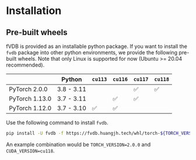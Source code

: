 # Installation

## Pre-built wheels

fVDB is provided as an installable python package.
If you want to install the `fvdb` package into other python environments, we provide the following pre-built wheels.
Note that only Linux is supported for now (Ubuntu >= 20.04 recommended).


|                | Python     | `cu113` | `cu116` | `cu117` | `cu118` |
| -------------- | ---------- | ------- | ------- | ------- | ------- |
| PyTorch 2.0.0  | 3.8 - 3.11 |         |         | ✅       | ✅       |
| PyTorch 1.13.0 | 3.7 - 3.11 |         | ✅       | ✅       |         |
| PyTorch 1.12.0 | 3.7 - 3.10 | ✅       | ✅       |         |         |

Use the following command to install `fvdb`.

```bash
pip install -U fvdb -f https://fvdb.huangjh.tech/whl/torch-${TORCH_VERSION}+${CUDA_VERSION}.html
```

An example combination would be `TORCH_VERSION=2.0.0` and `CUDA_VERSION=cu118`.
